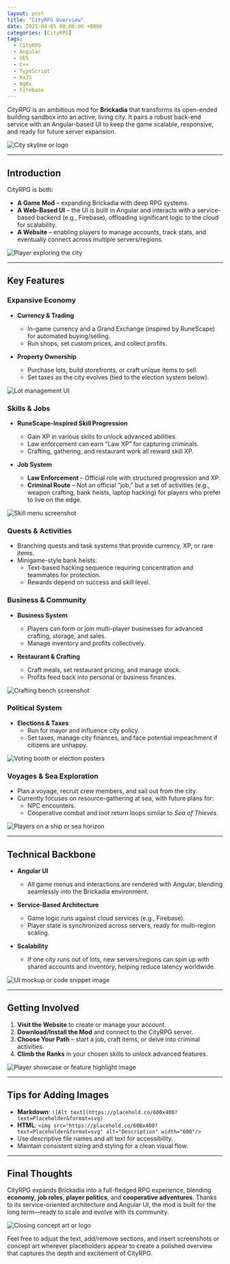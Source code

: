 ```yaml
---
layout: post
title: "CityRPG Overview"
date: 2025-04-05 00:00:00 +0000
categories: [CityRPG]
tags:
  - CityRPG
  - Angular
  - UE5
  - C++
  - TypeScript
  - RxJS
  - NgRx
  - Firebase
---
```


*CityRPG* is an ambitious mod for **Brickadia** that transforms its open-ended building sandbox into an active, living city. It pairs a robust back-end service with an Angular-based UI to keep the game scalable, responsive, and ready for future server expansion.

![City skyline or logo](https://placehold.co/600x400?text=Placeholder&format=svg)

---

## Introduction
CityRPG is both:
- **A Game Mod** – expanding Brickadia with deep RPG systems.
- **A Web-Based UI** – the UI is built in Angular and interacts with a service-based backend (e.g., Firebase), offloading significant logic to the cloud for scalability.
- **A Website** – enabling players to manage accounts, track stats, and eventually connect across multiple servers/regions.

![Player exploring the city](https://placehold.co/600x400?text=Placeholder&format=svg)

---

## Key Features

### Expansive Economy
- **Currency & Trading**  
  - In-game currency and a Grand Exchange (inspired by RuneScape) for automated buying/selling.
  - Run shops, set custom prices, and collect profits.

- **Property Ownership**  
  - Purchase lots, build storefronts, or craft unique items to sell.
  - Set taxes as the city evolves (tied to the election system below).

![Lot management UI](https://placehold.co/600x400?text=Placeholder&format=svg)

### Skills & Jobs
- **RuneScape-Inspired Skill Progression**  
  - Gain XP in various skills to unlock advanced abilities.
  - Law enforcement can earn “Law XP” for capturing criminals.
  - Crafting, gathering, and restaurant work all reward skill XP.

- **Job System**  
  - **Law Enforcement** – Official role with structured progression and XP.  
  - **Criminal Route** – Not an official “job,” but a set of activities (e.g., weapon crafting, bank heists, laptop hacking) for players who prefer to live on the edge.

![Skill menu screenshot](https://placehold.co/600x400?text=Placeholder&format=svg)

### Quests & Activities
- Branching quests and task systems that provide currency, XP, or rare items.
- Minigame-style bank heists:
  - Text-based hacking sequence requiring concentration and teammates for protection.
  - Rewards depend on success and skill level.

### Business & Community
- **Business System**  
  - Players can form or join multi-player businesses for advanced crafting, storage, and sales.
  - Manage inventory and profits collectively.

- **Restaurant & Crafting**  
  - Craft meals, set restaurant pricing, and manage stock.
  - Profits feed back into personal or business finances.

![Crafting bench screenshot](https://placehold.co/600x400?text=Placeholder&format=svg)

### Political System
- **Elections & Taxes**  
  - Run for mayor and influence city policy.
  - Set taxes, manage city finances, and face potential impeachment if citizens are unhappy.

![Voting booth or election posters](https://placehold.co/600x400?text=Placeholder&format=svg)

### Voyages & Sea Exploration
- Plan a voyage, recruit crew members, and sail out from the city.
- Currently focuses on resource-gathering at sea, with future plans for:
  - NPC encounters.
  - Cooperative combat and loot return loops similar to *Sea of Thieves*.

![Players on a ship or sea horizon](https://placehold.co/600x400?text=Placeholder&format=svg)

---

## Technical Backbone

- **Angular UI**  
  - All game menus and interactions are rendered with Angular, blending seamlessly into the Brickadia environment.

- **Service-Based Architecture**  
  - Game logic runs against cloud services (e.g., Firebase).  
  - Player state is synchronized across servers, ready for multi-region scaling.

- **Scalability**  
  - If one city runs out of lots, new servers/regions can spin up with shared accounts and inventory, helping reduce latency worldwide.

![UI mockup or code snippet image](https://placehold.co/600x400?text=Placeholder&format=svg)

---

## Getting Involved
1. **Visit the Website** to create or manage your account.  
2. **Download/Install the Mod** and connect to the CityRPG server.  
3. **Choose Your Path** – start a job, craft items, or delve into criminal activities.  
4. **Climb the Ranks** in your chosen skills to unlock advanced features.

![Player showcase or feature highlight image](https://placehold.co/600x400?text=Placeholder&format=svg)

---

## Tips for Adding Images
- **Markdown**: `![Alt text](https://placehold.co/600x400?text=Placeholder&format=svg)`
- **HTML**: `<img src="https://placehold.co/600x400?text=Placeholder&format=svg" alt="Description" width="600"/>`
- Use descriptive file names and alt text for accessibility.
- Maintain consistent sizing and styling for a clean visual flow.

---

## Final Thoughts
CityRPG expands Brickadia into a full-fledged RPG experience, blending **economy**, **job roles**, **player politics**, and **cooperative adventures**. Thanks to its service-oriented architecture and Angular UI, the mod is built for the long term—ready to scale and evolve with its community.

![Closing concept art or logo](https://placehold.co/600x400?text=Placeholder&format=svg)

Feel free to adjust the text, add/remove sections, and insert screenshots or concept art wherever placeholders appear to create a polished overview that captures the depth and excitement of CityRPG.

